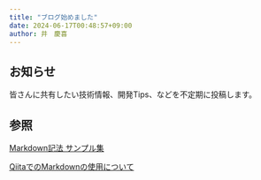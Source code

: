 ```yaml
---
title: "ブログ始めました"
date: 2024-06-17T00:48:57+09:00
author: 井　慶喜
---
```


## お知らせ
皆さんに共有したい技術情報、開発Tips、などを不定期に投稿します。


## 参照
[Markdown記法 サンプル集](https://qiita.com/tbpgr/items/989c6badefff69377da7#markdown%E8%A8%98%E6%B3%95-%E3%82%B5%E3%83%B3%E3%83%97%E3%83%AB%E9%9B%86)

[QiitaでのMarkdownの使用について](http://qiita.com/Qiita/items/c686397e4a0f4f11683d)